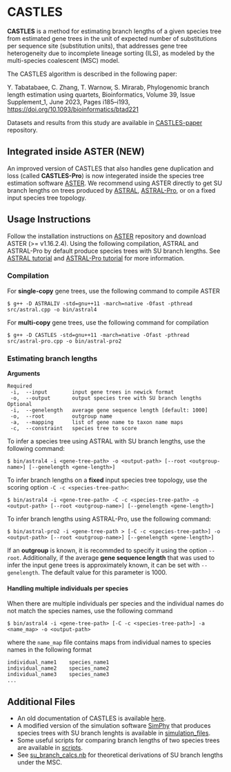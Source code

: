 # CASTLES

**CASTLES** is a method for estimating branch lengths of a given species tree from estimated gene trees in the unit of expected number of substitutions per sequence site (substitution units), that addresses gene tree heterogeneity due to incomplete lineage sorting (ILS), as modeled by the multi-species coalescent (MSC) model. 

The CASTLES algorithm is described in the following paper:

Y. Tabatabaee, C. Zhang, T. Warnow, S. Mirarab, Phylogenomic branch length estimation using quartets, Bioinformatics, Volume 39, Issue Supplement_1, June 2023, Pages i185–i193, https://doi.org/10.1093/bioinformatics/btad221

Datasets and results from this study are available in [CASTLES-paper](https://github.com/ytabatabaee/CASTLES-paper/tree/main) repository.

## Integrated inside ASTER (NEW)
An improved version of CASTLES that also handles gene duplication and loss (called **CASTLES-Pro**) is now integerated inside the species tree estimation software [ASTER](https://github.com/chaoszhang/ASTER). We recommend using ASTER directly to get SU branch lengths on trees produced by [ASTRAL](https://github.com/chaoszhang/ASTER/blob/master/tutorial/astral.md), [ASTRAL-Pro](https://github.com/chaoszhang/ASTER/blob/master/tutorial/astral-pro.md), or on a fixed input species tree topology. 

## Usage Instructions
Follow the installation instructions on [ASTER](https://github.com/chaoszhang/ASTER) repository and download ASTER (>= v1.16.2.4). Using the following compilation, ASTRAL and ASTRAL-Pro by default produce species trees with SU branch lengths. See [ASTRAL tutorial](https://github.com/chaoszhang/ASTER/blob/master/tutorial/astral.md) and [ASTRAL-Pro tutorial](https://github.com/chaoszhang/ASTER/blob/master/tutorial/astral-pro.md) for more information.
### Compilation
For **single-copy** gene trees, use the following command to compile ASTER
```
$ g++ -D ASTRALIV -std=gnu++11 -march=native -Ofast -pthread src/astral.cpp -o bin/astral4
```
For **multi-copy** gene trees, use the following command for compilation
```
$ g++ -D CASTLES -std=gnu++11 -march=native -Ofast -pthread src/astral-pro.cpp -o bin/astral-pro2
```
### Estimating branch lengths
**Arguments**
```
Required
 -i,  --input        input gene trees in newick format       
 -o,  --output       output species tree with SU branch lengths
Optional
 -i,  --genelength   average gene sequence length [default: 1000]   
 -o,  --root         outgroup name
 -a,  --mapping      list of gene name to taxon name maps
 -c,  --constraint   species tree to score 
```
To infer a species tree using ASTRAL with SU branch lengths, use the following command:
```
$ bin/astral4 -i <gene-tree-path> -o <output-path> [--root <outgroup-name>] [--genelength <gene-length>]
```
To infer branch lengths on a **fixed** input species tree topology, use the scoring option `-C -c <species-tree-path>`:
```
$ bin/astral4 -i <gene-tree-path> -C -c <species-tree-path> -o <output-path> [--root <outgroup-name>] [--genelength <gene-length>]
```
To infer branch lengths using ASTRAL-Pro, use the following command:
```
$ bin/astral-pro2 -i <gene-tree-path > [-C -c <species-tree-path>] -o <output-path> [--root <outgroup-name>] [--genelength <gene-length>]
```
If an **outgroup** is known, it is recommded to specify it using the option `--root`. Additionally, if the average **gene sequence length** that was used to infer the input gene trees is approximately known, it can be set with `--genelength`. The default value for this parameter is 1000.

#### Handling multiple individuals per species
When there are multiple individuals per species and the individual names do not match the species names, use the following command
```
$ bin/astral4 -i <gene-tree-path> [-C -c <species-tree-path>] -a <name_map> -o <output-path>
```
where the `name_map` file contains maps from individual names to species names in the following format
```
individual_name1    species_name1
individual_name2    species_name2
individual_name3    species_name3
...
```
## Additional Files
- An old documentation of CASTLES is available [here](https://github.com/ytabatabaee/CASTLES/blob/main/OLD-README.md).
- A modified version of the simulation software [SimPhy](https://github.com/adamallo/SimPhy) that produces species trees with SU branch lenghts is available in [simulation_files](https://github.com/ytabatabaee/CASTLES/tree/main/simulation_files).
- Some useful scripts for comparing branch lengths of two species trees are available in [scripts](https://github.com/ytabatabaee/CASTLES/tree/main/scripts).
- See [su_branch_calcs.nb](https://github.com/ytabatabaee/CASTLES/blob/main/su_branch_calcs.nb) for theoretical derivations of SU branch lengths under the MSC.
